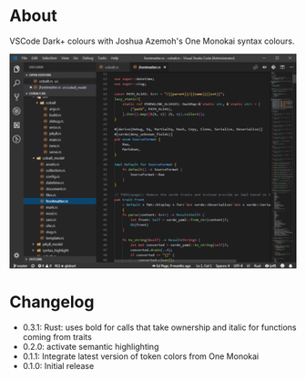 # About
VSCode Dark+ colours with Joshua Azemoh's One Monokai syntax colours.

![](dark_plus_one_monokai.png)

# Changelog
- 0.3.1: Rust: uses bold for calls that take ownership and italic for functions coming from traits
- 0.2.0: activate semantic highlighting
- 0.1.1: Integrate latest version of token colors from One Monokai
- 0.1.0: Initial release